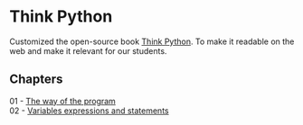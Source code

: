 <link rel="stylesheet" type="text/css" media="all" href="./assets/css/book.css" />

# Think Python

Customized the open-source book [Think Python](https://greenteapress.com/wp/think-python-2e/). To make it readable on the web and make it relevant for our students.

## Chapters
01 - [The way of the program](01-the-way-of-the-program.md)  
02 - [Variables expressions and statements](02-variables-expressions-and-statements.md)  